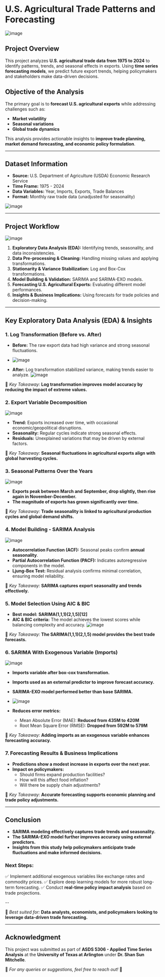 # **U.S. Agricultural Trade Patterns and Forecasting**
![image](https://github.com/user-attachments/assets/4eceae34-8a1f-4c7e-8a71-6aa8d51a0d5d)


## **Project Overview**
This project analyzes **U.S. agricultural trade data from 1975 to 2024** to identify patterns, trends, and seasonal effects in exports. Using **time series forecasting models**, we predict future export trends, helping policymakers and stakeholders make data-driven decisions.

## **Objective of the Analysis**
The primary goal is to **forecast U.S. agricultural exports** while addressing challenges such as:
- **Market volatility**
- **Seasonal variations**
- **Global trade dynamics**

This analysis provides actionable insights to **improve trade planning, market demand forecasting, and economic policy formulation**.

---

## **Dataset Information**
- **Source:** U.S. Department of Agriculture (USDA) Economic Research Service
- **Time Frame:** 1975 - 2024
- **Data Variables:** Year, Imports, Exports, Trade Balances
- **Format:** Monthly raw trade data (unadjusted for seasonality)
  
![image](https://github.com/user-attachments/assets/a644b0aa-c7c8-4d56-bf0a-945efb5e9711)

---

## **Project Workflow**
![image](https://github.com/user-attachments/assets/8f0e2ed3-634b-462f-9c89-5aa19364ed2a)

1. **Exploratory Data Analysis (EDA):** Identifying trends, seasonality, and data inconsistencies.
2. **Data Pre-processing & Cleaning:** Handling missing values and applying transformations.
3. **Stationarity & Variance Stabilization:** Log and Box-Cox transformations.
4. **Model Building & Validation:** SARIMA and SARIMA-EXO models.
5. **Forecasting U.S. Agricultural Exports:** Evaluating different model performances.
6. **Insights & Business Implications:** Using forecasts for trade policies and decision-making.

---

## **Key Exploratory Data Analysis (EDA) & Insights**
### **1. Log Transformation (Before vs. After)**
- **Before:** The raw export data had high variance and strong seasonal fluctuations.
- ![image](https://github.com/user-attachments/assets/278ffa46-782e-4658-ad25-3e90f642bb26)

- **After:** Log transformation stabilized variance, making trends easier to analyze.
![image](https://github.com/user-attachments/assets/e3103da5-1a3b-494c-8427-4861e4c36386)

📌 *Key Takeaway:* **Log transformation improves model accuracy by reducing the impact of extreme values.**

### **2. Export Variable Decomposition**
![image](https://github.com/user-attachments/assets/388c261a-60ca-40fd-96ce-286c9e359eb6)

- **Trend:** Exports increased over time, with occasional economic/geopolitical disruptions.
- **Seasonality:** Regular cycles indicate strong seasonal effects.
- **Residuals:** Unexplained variations that may be driven by external factors.

📌 *Key Takeaway:* **Seasonal fluctuations in agricultural exports align with global harvesting cycles.**

### **3. Seasonal Patterns Over the Years**
![image](https://github.com/user-attachments/assets/86323721-6b9c-4b61-ad8a-27f93276cf5a)

- **Exports peak between March and September, drop slightly, then rise again in November-December.**
- **The magnitude of exports has grown significantly over time.**

📌 *Key Takeaway:* **Trade seasonality is linked to agricultural production cycles and global demand shifts.**

### **4. Model Building - SARIMA Analysis**
![image](https://github.com/user-attachments/assets/f81515a8-6739-4d8c-bd4b-9575350a166c)

- **Autocorrelation Function (ACF):** Seasonal peaks confirm **annual seasonality**.
- **Partial Autocorrelation Function (PACF):** Indicates autoregressive components in the model.
- **Ljung-Box Test:** Residual analysis confirms minimal correlation, ensuring model reliability.

📌 *Key Takeaway:* **SARIMA captures export seasonality and trends effectively.**

### **5. Model Selection Using AIC & BIC**
- **Best model:** **SARIMA(1,1,1)(2,1,5)[12]**
- **AIC & BIC criteria:** The model achieves the lowest scores while balancing complexity and accuracy.
![image](https://github.com/user-attachments/assets/793b3dcb-df22-404f-866f-0d58b4974d8b)

📌 *Key Takeaway:* **The SARIMA(1,1,1)(2,1,5) model provides the best trade forecasts.**

### **6. SARIMA With Exogenous Variable (Imports)**
![image](https://github.com/user-attachments/assets/c0892d8b-b788-479d-84c1-30e47a04bbc1)
- **Imports variable after box-cox transformation.**
- **Imports used as an external predictor to improve forecast accuracy.**
- **SARIMA-EXO model performed better than base SARIMA.**
- ![image](https://github.com/user-attachments/assets/9410286a-77da-4c43-8d9d-770af57818c8)

- **Reduces error metrics:**
  - Mean Absolute Error (MAE): **Reduced from 435M to 420M**
  - Root Mean Square Error (RMSE): **Dropped from 592M to 579M**

📌 *Key Takeaway:* **Adding imports as an exogenous variable enhances forecasting accuracy.**

### **7. Forecasting Results & Business Implications**
- **Predictions show a modest increase in exports over the next year.**
- **Impact on policymakers:**
  - Should firms expand production facilities?
  - How will this affect food inflation?
  - Will there be supply chain adjustments?

📌 *Key Takeaway:* **Accurate forecasting supports economic planning and trade policy adjustments.**

---

## **Conclusion**
- **SARIMA modeling effectively captures trade trends and seasonality.**
- **The SARIMA-EXO model further improves accuracy using external predictors.**
- **Insights from this study help policymakers anticipate trade fluctuations and make informed decisions.**

### **Next Steps:**
✅ Implement additional exogenous variables like exchange rates and commodity prices.
✅ Explore deep learning models for more robust long-term forecasting.
✅ Conduct **real-time policy impact analysis** based on trade projections.

--

📌 *Best suited for:* **Data analysts, economists, and policymakers looking to leverage data-driven trade forecasting.**

---

## **Acknowledgment**
This project was submitted as part of **ASDS 5306 - Applied Time Series Analysis** at the **University of Texas at Arlington** under **Dr. Shan Sun Mitchelle**.

📌 *For any queries or suggestions, feel free to reach out!* 🚀

